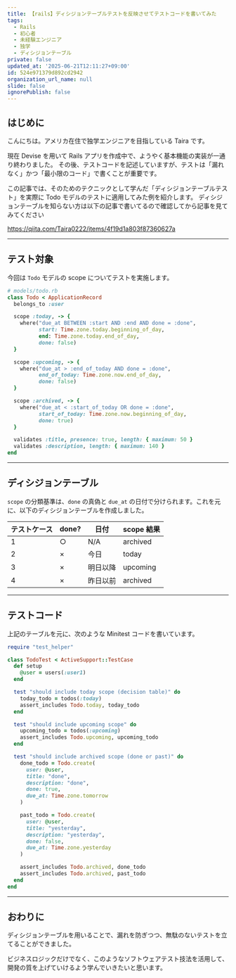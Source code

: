 ```yaml
---
title: 【rails】ディシジョンテーブルテストを反映させてテストコードを書いてみた
tags:
  - Rails
  - 初心者
  - 未経験エンジニア
  - 独学
  - ディシジョンテーブル
private: false
updated_at: '2025-06-21T12:11:27+09:00'
id: 524e971379d892cd2942
organization_url_name: null
slide: false
ignorePublish: false
---
```


## はじめに

こんにちは。アメリカ在住で独学エンジニアを目指している Taira です。

現在 Devise を用いて Rails アプリを作成中で、ようやく基本機能の実装が一通り終わりました。
その後、テストコードを記述していますが、テストは「漏れなく」かつ「最小限のコード」で書くことが重要です。

この記事では、そのためのテクニックとして学んだ「ディシジョンテーブルテスト」を実際に Todo モデルのテストに適用してみた例を紹介します。
ディシジョンテーブルを知らない方は以下の記事で書いてるので確認してから記事を見てみてください

https://qiita.com/Taira0222/items/4f19d1a803f87360627a

---

## テスト対象

今回は `Todo` モデルの scope についてテストを実施します。

```ruby
# models/todo.rb
class Todo < ApplicationRecord
  belongs_to :user

  scope :today, -> {
    where("due_at BETWEEN :start AND :end AND done = :done",
          start: Time.zone.today.beginning_of_day,
          end: Time.zone.today.end_of_day,
          done: false)
  }

  scope :upcoming, -> {
    where("due_at > :end_of_today AND done = :done",
          end_of_today: Time.zone.now.end_of_day,
          done: false)
  }

  scope :archived, -> {
    where("due_at < :start_of_today OR done = :done",
          start_of_today: Time.zone.now.beginning_of_day,
          done: true)
  }

  validates :title, presence: true, length: { maximum: 50 }
  validates :description, length: { maximum: 140 }
end
```

---

## ディシジョンテーブル

`scope` の分類基準は、`done` の真偽と `due_at` の日付で分けられます。これを元に、以下のディシジョンテーブルを作成しました。

| テストケース | done? | 日付   | scope 結果 |
| ------ | ----- | ---- | -------- |
| 1      | ○     | N/A  | archived |
| 2      | ×     | 今日   | today    |
| 3      | ×     | 明日以降 | upcoming |
| 4      | ×     | 昨日以前 | archived |

---

## テストコード

上記のテーブルを元に、次のような Minitest コードを書いています。

```ruby
require "test_helper"

class TodoTest < ActiveSupport::TestCase
  def setup
    @user = users(:user1)
  end

  test "should include today scope (decision table)" do
    today_todo = todos(:today)
    assert_includes Todo.today, today_todo
  end

  test "should include upcoming scope" do
    upcoming_todo = todos(:upcoming)
    assert_includes Todo.upcoming, upcoming_todo
  end

  test "should include archived scope (done or past)" do
    done_todo = Todo.create(
      user: @user,
      title: "done",
      description: "done",
      done: true,
      due_at: Time.zone.tomorrow
    )

    past_todo = Todo.create(
      user: @user,
      title: "yesterday",
      description: "yesterday",
      done: false,
      due_at: Time.zone.yesterday
    )

    assert_includes Todo.archived, done_todo
    assert_includes Todo.archived, past_todo
  end
end
```

---

## おわりに

ディシジョンテーブルを用いることで、漏れを防ぎつつ、無駄のないテストを立てることができました。

ビジネスロジックだけでなく、このようなソフトウェアテスト技法を活用して、開発の質を上げていけるよう学んでいきたいと思います。




